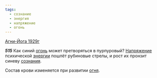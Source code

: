 ```yaml
---
tags:
  - сознание
  - энергия
  - напряжение
  - огонь
---
```


[Агни-Йога 1929г](/agni/1929)

___515___
Как синий [огонь](/tag/#огонь) может претворяться в пурпуровый? [Напряжение](/tag/#напряжение) психической [энергии](/tag/#энергия) пошлёт рубиновые стрелы, и рост их пронзит синеву [сознания](/tag/#сознание).   

Состав крови изменяется при развитии [огня](/tag/#огонь).